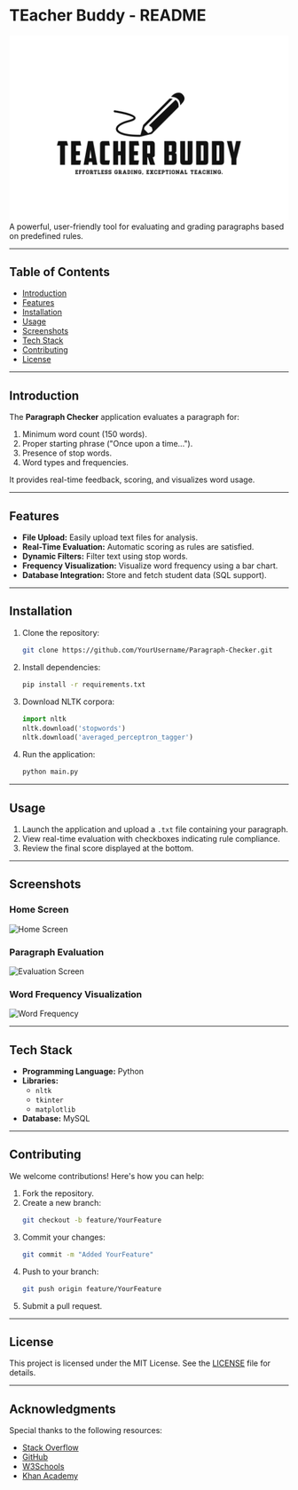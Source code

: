 # TEacher Buddy - README

![Paragraph Checker Logo](/images/Logo.png)  
A powerful, user-friendly tool for evaluating and grading paragraphs based on predefined rules.

---

## Table of Contents
- [Introduction](#introduction)
- [Features](#features)
- [Installation](#installation)
- [Usage](#usage)
- [Screenshots](#screenshots)
- [Tech Stack](#tech-stack)
- [Contributing](#contributing)
- [License](#license)

---

## Introduction
The **Paragraph Checker** application evaluates a paragraph for:
1. Minimum word count (150 words).
2. Proper starting phrase ("Once upon a time...").
3. Presence of stop words.
4. Word types and frequencies.

It provides real-time feedback, scoring, and visualizes word usage.

---

## Features
- **File Upload:** Easily upload text files for analysis.
- **Real-Time Evaluation:** Automatic scoring as rules are satisfied.
- **Dynamic Filters:** Filter text using stop words.
- **Frequency Visualization:** Visualize word frequency using a bar chart.
- **Database Integration:** Store and fetch student data (SQL support).

---

## Installation
1. Clone the repository:
    ```bash
    git clone https://github.com/YourUsername/Paragraph-Checker.git
    ```

2. Install dependencies:
    ```bash
    pip install -r requirements.txt
    ```

3. Download NLTK corpora:
    ```python
    import nltk
    nltk.download('stopwords')
    nltk.download('averaged_perceptron_tagger')
    ```

4. Run the application:
    ```bash
    python main.py
    ```

---

## Usage
1. Launch the application and upload a `.txt` file containing your paragraph.
2. View real-time evaluation with checkboxes indicating rule compliance.
3. Review the final score displayed at the bottom.

---

## Screenshots
### Home Screen
![Home Screen](/images/homee.png)

### Paragraph Evaluation
![Evaluation Screen](/images/score.png)

### Word Frequency Visualization
![Word Frequency](/images/plagiarism.png)

---

## Tech Stack
- **Programming Language:** Python
- **Libraries:**
  - `nltk`
  - `tkinter`
  - `matplotlib`
- **Database:** MySQL

---

## Contributing
We welcome contributions! Here's how you can help:
1. Fork the repository.
2. Create a new branch:
    ```bash
    git checkout -b feature/YourFeature
    ```
3. Commit your changes:
    ```bash
    git commit -m "Added YourFeature"
    ```
4. Push to your branch:
    ```bash
    git push origin feature/YourFeature
    ```
5. Submit a pull request.

---

## License
This project is licensed under the MIT License. See the [LICENSE](LICENSE) file for details.

---

## Acknowledgments
Special thanks to the following resources:
- [Stack Overflow](https://stackoverflow.com)
- [GitHub](https://github.com)
- [W3Schools](https://www.w3schools.com)
- [Khan Academy](https://www.khanacademy.org)

